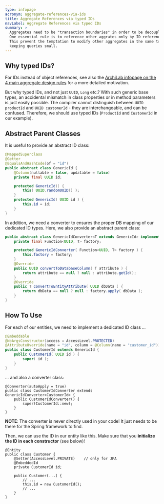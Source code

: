 ```yaml
---
type: infopage
acronym: aggregate-references-via-ids
title: Aggregate References via typed IDs
navLabel: Aggregate References via typed IDs
summary: >
  Aggregates need to be "transaction boundaries" in order to be decoupled of each other. 
  One essential rule is to reference other aggrates only by ID reference, not by object reference.
  This prevent the temptation to modify other aggregates in the same transaction. It also helps
  keeping queries small. 
---
```


## Why typed IDs?

For IDs instead of object references, see also 
the [ArchiLab infopage on the 4 main aggregate design rules](https://www.archi-lab.io/infopages/ddd/aggregate-design-rules-vernon.html)
for a more detailed motivation.

But why typed IDs, and not just `UUID`, `Long` etc.? With such generic base types, an accidental mismatch
in class properties or in method parameters is just easily possible. The compiler cannot distinguish
between `UUID productId` and `UUID customerId` - they are interchangeable, and can be confused. 
Therefore, we should use typed IDs (`ProductId` and `CustomerId` in our example).


## Abstract Parent Classes

It is useful to provide an abstract ID class: 
```java
@MappedSuperclass
@Getter
@EqualsAndHashCode(of = "id")
public abstract class GenericId {
    @Column(nullable = false, updatable = false)
    private final UUID id;

    protected GenericId() {
        this( UUID.randomUUID() );
    }
    protected GenericId( UUID id ) {
        this.id = id;
    }
}
```

In addition, we need a converter to ensures the proper DB mapping of our dedicated ID types. 
Here, we also provide an abstract parent class:
```java
public abstract class GenericIdConverter<T extends GenericId> implements AttributeConverter<T, UUID> {
    private final Function<UUID, T> factory;

    protected GenericIdConverter( Function<UUID, T> factory ) {
        this.factory = factory;
    }
    @Override
    public UUID convertToDatabaseColumn( T attribute ) {
        return attribute == null ? null : attribute.getId();
    }
    @Override
    public T convertToEntityAttribute( UUID dbData ) {
        return dbData == null ? null : factory.apply( dbData );
    }
}
```


## How To Use

For each of our entities, we need to implement a dedicated ID class ...
```java
@Embeddable
@NoArgsConstructor(access = AccessLevel.PROTECTED)
@AttributeOverride(name = "id", column = @Column(name = "customer_id"))
public class CustomerId extends GenericId {
    public CustomerId( UUID id ) {
        super( id );
    }
}
```

... and also a converter class:
```
@Converter(autoApply = true)
public class CustomerIdConverter extends GenericIdConverter<CustomerId> {
    public CustomerIdConverter() {
        super(CustomerId::new);
    }
}
```

**NOTE**: The converter is never directly used in your code! It just needs to be there
for the Spring framework to find.

Then, we can use the ID in our entity like this. Make sure that you 
**initialize the ID in each constructor** (see below)!
```
@Entity
public class Customer {
    @Setter(AccessLevel.PRIVATE)    // only for JPA
    @EmbeddedId
    private CustomerId id;
    
    public Customer(...) {
        // ...
        this.id = new CustomerId();
        // ...
    }
}    
```

